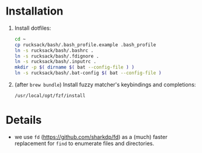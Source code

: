 # Installation

1. Install dotfiles:

    ```bash
    cd ~
    cp rucksack/bash/.bash_profile.example .bash_profile
    ln -s rucksack/bash/.bashrc .
    ln -s rucksack/bash/.fdignore .
    ln -s rucksack/bash/.inputrc .
    mkdir -p $( dirname $( bat --config-file ) )
    ln -s rucksack/bash/.bat-config $( bat --config-file ) 
    ```
1. (after `brew bundle`) Install fuzzy matcher's keybindings and completions:

    ```bash
    /usr/local/opt/fzf/install
    ```

# Details

- we use `fd` (https://github.com/sharkdp/fd) as a (much) faster replacement
  for `find` to enumerate files and directories.

